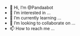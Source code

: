 - 👋 Hi, I’m @Pandaabot
- 👀 I’m interested in ...
- 🌱 I’m currently learning ...
- 💞️ I’m looking to collaborate on ...
- 📫 How to reach me ...

<!---
Pandaabot/Pandaabot is a ✨ special ✨ repository because its `README.md` (this file) appears on your GitHub profile.
You can click the Preview link to take a look at your changes.
--->
